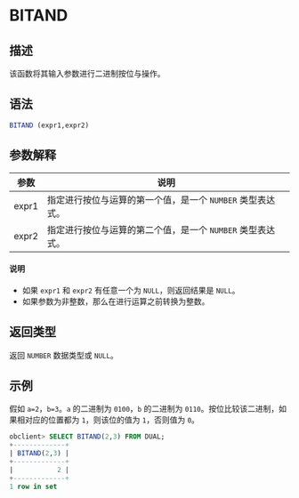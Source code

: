 # BITAND

## 描述

该函数将其输入参数进行二进制按位与操作。

## 语法

```sql
BITAND (expr1,expr2)
```

## 参数解释

|  参数   |                 说明                 |
|-------|------------------------------------|
| expr1 | 指定进行按位与运算的第一个值，是一个 `NUMBER` 类型表达式。 |
| expr2 | 指定进行按位与运算的第二个值，是一个 `NUMBER` 类型表达式。 |

  <main id="notice" type='explain'>
    <h4>说明</h4>
    <ul>
    <li>如果 <code>expr1</code> 和 <code>expr2</code> 有任意一个为 <code>NULL</code>，则返回结果是 <code>NULL</code>。</li>
    <li>如果参数为非整数，那么在进行运算之前转换为整数。</li>
    </ul>
  </main>

## 返回类型

返回 `NUMBER` 数据类型或 `NULL`。

## 示例

假如 `a=2`，`b=3`。`a` 的二进制为 `0100`，`b` 的二进制为 `0110`。按位比较该二进制，如果相对应的位置都为 `1`，则该位的值为 `1`，否则值为 `0`。

```sql
obclient> SELECT BITAND(2,3) FROM DUAL;
+-------------+
| BITAND(2,3) |
+-------------+
|           2 |
+-------------+
1 row in set
```
